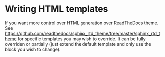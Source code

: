 # Writing HTML templates

If you want more control over HTML generation over ReadTheDocs theme. See <https://github.com/readthedocs/sphinx_rtd_theme/tree/master/sphinx_rtd_theme> for specific templates you may wish to override. It can be fully overriden or partially (just extend the default template and only use the block you wish to change).
